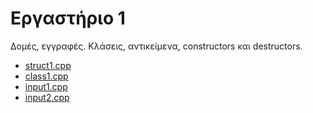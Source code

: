 # Εργαστήριο 1

Δομές, εγγραφές. Κλάσεις, αντικείμενα, constructors και destructors.

* [struct1.cpp](./struct1.cpp)
* [class1.cpp](./class1.cpp)
* [input1.cpp](./input1.cpp)
* [input2.cpp](./input2.cpp)